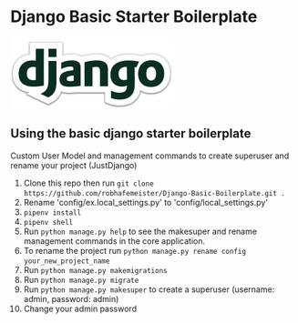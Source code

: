 # Django Basic Starter Boilerplate
![Django Logo](django-logo.png)
## Using the basic django starter boilerplate
Custom User Model and management commands to create superuser and rename your project (JustDjango)

1. Clone this repo then run `git clone https://github.com/robhafemeister/Django-Basic-Boilerplate.git .`
2. Rename 'config/ex.local_settings.py' to 'config/local_settings.py'
3. `pipenv install`
4. `pipenv shell`
5. Run `python manage.py help` to see the makesuper and rename management commands in the core application.
6. To rename the project run `python manage.py rename config your_new_project_name`
7. Run `python manage.py makemigrations`
8. Run `python manage.py migrate`
9. Run `python manage.py makesuper` to create a superuser (username: admin, password: admin)
10. Change your admin password

